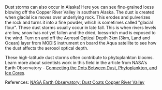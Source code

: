 Dust storms can also occur in Alaska!  Here you can see fine-grained loess blowing off the Copper River Valley in southern Alaska. The dust is created when glacial ice moves over underlying rock. This erodes and pulverizes the rock and turns it into a fine powder, which is sometimes called "glacial flour". These dust storms usually occur in late fall. This is when rivers levels are low, snow has not yet fallen and the dried, loess-rich mud is exposed to the wind. Turn on and off the Aerosol Optical Depth 3km (3km, Land and Ocean) layer from MODIS instrument on board the Aqua satellite to see how the dust affects the aerosol optical depth.

These high-latitude dust storms often contribute to phytoplankton blooms. Learn more about scientists work in this field in the article from NASA's Earth Observatory - [Connecting the Dots Between Dust, Phytoplankton, and Ice Cores](https://earthobservatory.nasa.gov/images/91267/connecting-the-dots-between-dust-phytoplankton-and-ice-cores).

References: [NASA Earth Observatory: Dust Coats Copper River Valley](https://earthobservatory.nasa.gov/images/91303/dust-coats-copper-river-valley)
